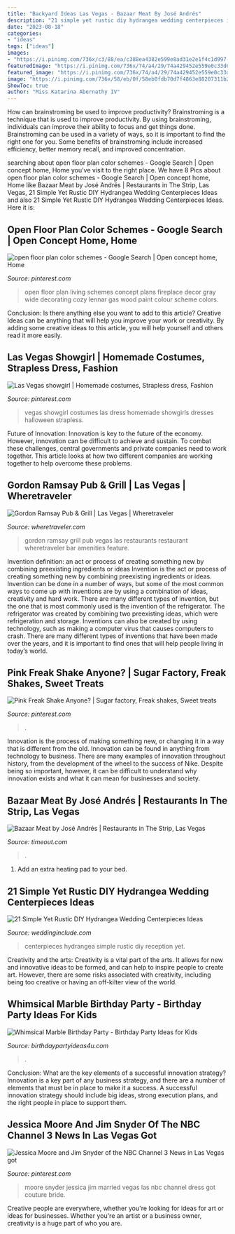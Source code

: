 ```yaml
---
title: "Backyard Ideas Las Vegas - Bazaar Meat By José Andrés"
description: "21 simple yet rustic diy hydrangea wedding centerpieces ideas"
date: "2023-08-18"
categories:
- "ideas"
tags: ["ideas"]
images:
- "https://i.pinimg.com/736x/c3/88/ea/c388ea4382e599e8ad31e2e1f4c1d997--vegas-showgirl-homemade-costumes.jpg"
featuredImage: "https://i.pinimg.com/736x/74/a4/29/74a429452e559e0c33d616a4c88b9bd6.jpg"
featured_image: "https://i.pinimg.com/736x/74/a4/29/74a429452e559e0c33d616a4c88b9bd6.jpg"
image: "https://i.pinimg.com/736x/58/eb/0f/58eb0fdb70d7f4863e88207311b280bf--gray-color-schemes-open-floor-plans.jpg"
ShowToc: true
author: "Miss Katarina Abernathy IV"
---
```



How can brainstroming be used to improve productivity?
Brainstroming is a technique that is used to improve productivity. By using brainstroming, individuals can improve their ability to focus and get things done. Brainstroming can be used in a variety of ways, so it is important to find the right one for you. Some benefits of brainstroming include increased efficiency, better memory recall, and improved concentration.

	

		
searching about open floor plan color schemes - Google Search | Open concept home, Home you've visit to the right place. We have 8 Pics about open floor plan color schemes - Google Search | Open concept home, Home like Bazaar Meat by José Andrés | Restaurants in The Strip, Las Vegas, 21 Simple Yet Rustic DIY Hydrangea Wedding Centerpieces Ideas and also 21 Simple Yet Rustic DIY Hydrangea Wedding Centerpieces Ideas. Here it is:
		
    
## Open Floor Plan Color Schemes - Google Search | Open Concept Home, Home

<img loading=lazy src="https://i.pinimg.com/736x/58/eb/0f/58eb0fdb70d7f4863e88207311b280bf--gray-color-schemes-open-floor-plans.jpg" onerror="this.onerror=null;this.src='https://tse4.mm.bing.net/th?id=OIP.lGSzAl_XrIsejPHU65F7nQHaEg&amp;pid=15.1';" alt="open floor plan color schemes - Google Search | Open concept home, Home">

_Source: pinterest.com_

>open floor plan living schemes concept plans fireplace decor gray wide decorating cozy lennar gas wood paint colour scheme colors. 

	

Conclusion: Is there anything else you want to add to this article?
Creative Ideas can be anything that will help you improve your work or creativity. By adding some creative ideas to this article, you will help yourself and others read it more easily.

    
## Las Vegas Showgirl | Homemade Costumes, Strapless Dress, Fashion

<img loading=lazy src="https://i.pinimg.com/736x/c3/88/ea/c388ea4382e599e8ad31e2e1f4c1d997--vegas-showgirl-homemade-costumes.jpg" onerror="this.onerror=null;this.src='https://tse1.mm.bing.net/th?id=OIP.rXHf0T7KLCda5gZJb1jlkAHaJ3&amp;pid=15.1';" alt="Las Vegas showgirl | Homemade costumes, Strapless dress, Fashion">

_Source: pinterest.com_

>vegas showgirl costumes las dress homemade showgirls dresses halloween strapless. 

	

Future of Innovation:
Innovation is key to the future of the economy. However, innovation can be difficult to achieve and sustain. To combat these challenges, central governments and private companies need to work together. This article looks at how two different companies are working together to help overcome these problems.

    
## Gordon Ramsay Pub &amp; Grill | Las Vegas | Wheretraveler

<img loading=lazy src="https://www.wheretraveler.com/sites/default/files/images/Gordon-Ramsay-Pub---Grill_Bar-Area.jpg" onerror="this.onerror=null;this.src='https://tse1.mm.bing.net/th?id=OIP.Ju8ro02oYH2CEotuT8fjpAHaD5&amp;pid=15.1';" alt="Gordon Ramsay Pub &amp; Grill | Las Vegas | Wheretraveler">

_Source: wheretraveler.com_

>gordon ramsay grill pub vegas las restaurants restaurant wheretraveler bar amenities feature. 

	

Invention definition: an act or process of creating something new by combining preexisting ingredients or ideas
Invention is the act or process of creating something new by combining preexisting ingredients or ideas. Invention can be done in a number of ways, but some of the most common ways to come up with inventions are by using a combination of ideas, creativity and hard work. There are many different types of invention, but the one that is most commonly used is the invention of the refrigerator. The refrigerator was created by combining two preexisting ideas, which were refrigeration and storage. Inventions can also be created by using technology, such as making a computer virus that causes computers to crash. There are many different types of inventions that have been made over the years, and it is important to find ones that will help people living in today’s world.

    
## Pink Freak Shake Anyone? | Sugar Factory, Freak Shakes, Sweet Treats

<img loading=lazy src="https://i.pinimg.com/736x/74/a4/29/74a429452e559e0c33d616a4c88b9bd6.jpg" onerror="this.onerror=null;this.src='https://tse2.mm.bing.net/th?id=OIP.ysH5FmFC-LV-wr9o4zS5DQHaJ3&amp;pid=15.1';" alt="Pink Freak Shake Anyone? | Sugar factory, Freak shakes, Sweet treats">

_Source: pinterest.com_

>. 

	

Innovation is the process of making something new, or changing it in a way that is different from the old. Innovation can be found in anything from technology to business. There are many examples of innovation throughout history, from the development of the wheel to the success of Nike. Despite being so important, however, it can be difficult to understand why innovation exists and what it can mean for businesses and society.

    
## Bazaar Meat By José Andrés | Restaurants In The Strip, Las Vegas

<img loading=lazy src="https://media.timeout.com/images/103021911/image.jpg" onerror="this.onerror=null;this.src='https://tse3.mm.bing.net/th?id=OIP.p6xmiPN0NR7NQv1BIMcKYwHaE7&amp;pid=15.1';" alt="Bazaar Meat by José Andrés | Restaurants in The Strip, Las Vegas">

_Source: timeout.com_

>. 

	

1. Add an extra heating pad to your bed.

    
## 21 Simple Yet Rustic DIY Hydrangea Wedding Centerpieces Ideas

<img loading=lazy src="http://www.weddinginclude.com/wp-content/uploads/2017/07/wedding-reception-with-hydrangea-centerpieces.jpg" onerror="this.onerror=null;this.src='https://tse2.mm.bing.net/th?id=OIP.I6ILUaU8opE5S2eZhCXH6gHaLH&amp;pid=15.1';" alt="21 Simple Yet Rustic DIY Hydrangea Wedding Centerpieces Ideas">

_Source: weddinginclude.com_

>centerpieces hydrangea simple rustic diy reception yet. 

	

Creativity and the arts:
Creativity is a vital part of the arts. It allows for new and innovative ideas to be formed, and can help to inspire people to create art. However, there are some risks associated with creativity, including being too creative or having an off-kilter view of the world.

    
## Whimsical Marble Birthday Party - Birthday Party Ideas For Kids

<img loading=lazy src="https://www.birthdaypartyideas4u.com/wp-content/uploads/2017/10/Whimsical-Marble-Birthday-Party-Shimmering-Decorations.jpg" onerror="this.onerror=null;this.src='https://tse3.mm.bing.net/th?id=OIP.ISiAjTOHZcMtTyIXgHIddgHaLG&amp;pid=15.1';" alt="Whimsical Marble Birthday Party - Birthday Party Ideas for Kids">

_Source: birthdaypartyideas4u.com_

>. 

	

Conclusion: What are the key elements of a successful innovation strategy?
Innovation is a key part of any business strategy, and there are a number of elements that must be in place to make it a success. A successful innovation strategy should include big ideas, strong execution plans, and the right people in place to support them.

    
## Jessica Moore And Jim Snyder Of The NBC Channel 3 News In Las Vegas Got

<img loading=lazy src="https://s-media-cache-ak0.pinimg.com/736x/4b/0a/ca/4b0aca954285758662caaaa8ccd94916.jpg" onerror="this.onerror=null;this.src='https://tse2.mm.bing.net/th?id=OIP.KE7k9hHAp2p9m_ML7-DXGwHaLH&amp;pid=15.1';" alt="Jessica Moore and Jim Snyder of the NBC Channel 3 News in Las Vegas got">

_Source: pinterest.com_

>moore snyder jessica jim married vegas las nbc channel dress got couture bride. 

	

Creative people are everywhere, whether you're looking for ideas for art or ideas for businesses. Whether you're an artist or a business owner, creativity is a huge part of who you are.

